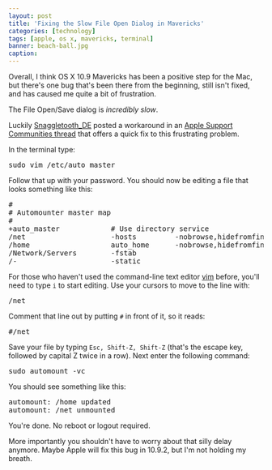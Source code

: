 ```yaml
---
layout: post
title: 'Fixing the Slow File Open Dialog in Mavericks'
categories: [technology]
tags: [apple, os x, mavericks, terminal]
banner: beach-ball.jpg
caption:
---
```


Overall, I think OS X 10.9 Mavericks has been a positive step for the Mac, but there's one bug that's been there from the beginning, still isn't fixed, and has caused me quite a bit of frustration.

The File Open/Save dialog is *incredibly slow*.

Luckily [Snaggletooth_DE](https://discussions.apple.com/people/Snaggletooth_DE) posted a workaround in an [Apple Support Communities thread](https://discussions.apple.com/thread/5495797?start=30&tstart=0) that offers a quick fix to this frustrating problem.

In the terminal type:

<pre class="prettyprint lang-sh">
sudo vim /etc/auto_master
</pre>

Follow that up with your password. You should now be editing a file that looks something like this:

<pre class="prettyprint linenums lang-sh">
#
# Automounter master map
#
+auto_master            # Use directory service
/net                    -hosts         -nobrowse,hidefromfinder,nosuid
/home                   auto_home      -nobrowse,hidefromfinder
/Network/Servers        -fstab
/-                      -static
</pre>

For those who haven't used the command-line text editor [vim](http://www.vim.org/) before, you'll need to type `i` to start editing. Use your cursors to move to the line with:

<pre class="prettyprint lang-sh">
/net
</pre>

Comment that line out by putting `#` in front of it, so it reads:

<pre class="prettyprint lang-sh">
#/net
</pre>

Save your file by typing `Esc, Shift-Z, Shift-Z` (that's the escape key, followed by capital Z twice in a row). Next enter the following command:

<pre class="prettyprint lang-sh">
sudo automount -vc
</pre>

You should see something like this:

<pre class="prettyprint lang-sh">
automount: /home updated
automount: /net unmounted
</pre>

You're done. No reboot or logout required.

More importantly you shouldn't have to worry about that silly delay anymore. Maybe Apple will fix this bug in 10.9.2, but I'm not holding my breath.
